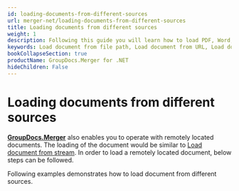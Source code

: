```yaml
---
id: loading-documents-from-different-sources
url: merger-net/loading-documents-from-different-sources
title: Loading documents from different sources
weight: 1
description: Following this guide you will learn how to load PDF, Word, Excel, PowerPoint documents by local file path, stream or URL for further processing with GroupDocs.Merger for .NET API.
keywords: Load document from file path, Load document from URL, Load document from stream
bookCollapseSection: true
productName: GroupDocs.Merger for .NET
hideChildren: False
---
```

# Loading documents from different sources

[**GroupDocs.Merger**](https://products.groupdocs.com/merger/net) also enables you to operate with remotely located documents. The loading of the document would be similar to [Load document from stream](https://docs.groupdocs.com/display/mergernet/Load+document+from+stream). In order to load a remotely located document, below steps can be followed.

Following examples demonstrates how to load document from different sources.

